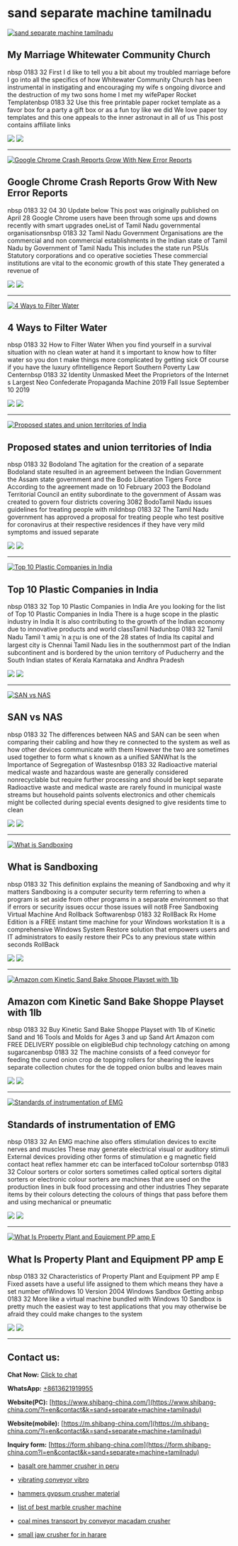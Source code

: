 # sand separate machine tamilnadu

<a href="https://swt.shibang-china.com/?l=en&img&k=sand+separate+machine+tamilnadu" target="_blank">![sand separate machine tamilnadu](http://static.shibang-china.com/all-800x300/1249.jpg)</a>

## My Marriage Whitewater Community Church
nbsp 0183 32 First I d like to tell you a bit about my troubled marriage before I go into all the specifics of how Whitewater Community Church has been instrumental in instigating and encouraging my wife s ongoing divorce and the destruction of my two sons home I met my wifePaper Rocket Templatenbsp 0183 32 Use this free printable paper rocket template as a favor box for a party a gift box or as a fun toy like we did We love paper toy templates and this one appeals to the inner astronaut in all of us This post contains affiliate links


<a href="https://whatsapp.shibangsoft.com/WhatsApp.php" target="_blank" title="WhatsApp">![](http://static.shibang-china.com/icon/whatsapp.png)</a> <a href="https://swt.shibang-china.com/?l=en&icon&k=sand+separate+machine+tamilnadu" target="_blank">![](http://static.shibang-china.com/icon/chat-en.png)</a>

---

<a href="https://swt.shibang-china.com/?l=en&img&k=sand+separate+machine+tamilnadu" target="_blank">![Google Chrome Crash Reports Grow With New Error Reports](http://static.shibang-china.com/all-800x300/585.jpg)</a>

## Google Chrome Crash Reports Grow With New Error Reports
nbsp 0183 32 04 30 Update below This post was originally published on April 28 Google Chrome users have been through some ups and downs recently with smart upgrades oneList of Tamil Nadu governmental organisationsnbsp 0183 32 Tamil Nadu Government Organisations are the commercial and non commercial establishments in the Indian state of Tamil Nadu by Government of Tamil Nadu This includes the state run PSUs Statutory corporations and co operative societies These commercial institutions are vital to the economic growth of this state They generated a revenue of


<a href="https://whatsapp.shibangsoft.com/WhatsApp.php" target="_blank" title="WhatsApp">![](http://static.shibang-china.com/icon/whatsapp.png)</a> <a href="https://swt.shibang-china.com/?l=en&icon&k=sand+separate+machine+tamilnadu" target="_blank">![](http://static.shibang-china.com/icon/chat-en.png)</a>

---

<a href="https://swt.shibang-china.com/?l=en&img&k=sand+separate+machine+tamilnadu" target="_blank">![4 Ways to Filter Water](http://static.shibang-china.com/all-800x300/1118.jpg)</a>

## 4 Ways to Filter Water
nbsp 0183 32 How to Filter Water When you find yourself in a survival situation with no clean water at hand it s important to know how to filter water so you don t make things more complicated by getting sick Of course if you have the luxury ofIntelligence Report Southern Poverty Law Centernbsp 0183 32 Identity Unmasked Meet the Proprietors of the Internet s Largest Neo Confederate Propaganda Machine 2019 Fall Issue September 10 2019


<a href="https://whatsapp.shibangsoft.com/WhatsApp.php" target="_blank" title="WhatsApp">![](http://static.shibang-china.com/icon/whatsapp.png)</a> <a href="https://swt.shibang-china.com/?l=en&icon&k=sand+separate+machine+tamilnadu" target="_blank">![](http://static.shibang-china.com/icon/chat-en.png)</a>

---

<a href="https://swt.shibang-china.com/?l=en&img&k=sand+separate+machine+tamilnadu" target="_blank">![Proposed states and union territories of India](http://static.shibang-china.com/all-800x300/411.jpg)</a>

## Proposed states and union territories of India
nbsp 0183 32 Bodoland The agitation for the creation of a separate Bodoland state resulted in an agreement between the Indian Government the Assam state government and the Bodo Liberation Tigers Force According to the agreement made on 10 February 2003 the Bodoland Territorial Council an entity subordinate to the government of Assam was created to govern four districts covering 3082 BodoTamil Nadu issues guidelines for treating people with mildnbsp 0183 32 The Tamil Nadu government has approved a proposal for treating people who test positive for coronavirus at their respective residences if they have very mild symptoms and issued separate


<a href="https://whatsapp.shibangsoft.com/WhatsApp.php" target="_blank" title="WhatsApp">![](http://static.shibang-china.com/icon/whatsapp.png)</a> <a href="https://swt.shibang-china.com/?l=en&icon&k=sand+separate+machine+tamilnadu" target="_blank">![](http://static.shibang-china.com/icon/chat-en.png)</a>

---

<a href="https://swt.shibang-china.com/?l=en&img&k=sand+separate+machine+tamilnadu" target="_blank">![Top 10 Plastic Companies in India](http://static.shibang-china.com/all-800x300/1216.jpg)</a>

## Top 10 Plastic Companies in India
nbsp 0183 32 Top 10 Plastic Companies in India Are you looking for the list of Top 10 Plastic Companies in India There is a huge scope in the plastic industry in India It is also contributing to the growth of the Indian economy due to innovative products and world classTamil Nadunbsp 0183 32 Tamil Nadu Tamil ˈt amiɻ ˈn aːɽɯ is one of the 28 states of India Its capital and largest city is Chennai Tamil Nadu lies in the southernmost part of the Indian subcontinent and is bordered by the union territory of Puducherry and the South Indian states of Kerala Karnataka and Andhra Pradesh


<a href="https://whatsapp.shibangsoft.com/WhatsApp.php" target="_blank" title="WhatsApp">![](http://static.shibang-china.com/icon/whatsapp.png)</a> <a href="https://swt.shibang-china.com/?l=en&icon&k=sand+separate+machine+tamilnadu" target="_blank">![](http://static.shibang-china.com/icon/chat-en.png)</a>

---

<a href="https://swt.shibang-china.com/?l=en&img&k=sand+separate+machine+tamilnadu" target="_blank">![SAN vs NAS](http://static.shibang-china.com/all-800x300/1039.jpg)</a>

## SAN vs NAS
nbsp 0183 32 The differences between NAS and SAN can be seen when comparing their cabling and how they re connected to the system as well as how other devices communicate with them However the two are sometimes used together to form what s known as a unified SANWhat Is the Importance of Segregation of Wastesnbsp 0183 32 Radioactive material medical waste and hazardous waste are generally considered nonrecyclable but require further processing and should be kept separate Radioactive waste and medical waste are rarely found in municipal waste streams but household paints solvents electronics and other chemicals might be collected during special events designed to give residents time to clean


<a href="https://whatsapp.shibangsoft.com/WhatsApp.php" target="_blank" title="WhatsApp">![](http://static.shibang-china.com/icon/whatsapp.png)</a> <a href="https://swt.shibang-china.com/?l=en&icon&k=sand+separate+machine+tamilnadu" target="_blank">![](http://static.shibang-china.com/icon/chat-en.png)</a>

---

<a href="https://swt.shibang-china.com/?l=en&img&k=sand+separate+machine+tamilnadu" target="_blank">![What is Sandboxing](http://static.shibang-china.com/all-800x300/517.jpg)</a>

## What is Sandboxing
nbsp 0183 32 This definition explains the meaning of Sandboxing and why it matters Sandboxing is a computer security term referring to when a program is set aside from other programs in a separate environment so that if errors or security issues occur those issues will not8 Free Sandboxing Virtual Machine And Rollback Softwarenbsp 0183 32 RollBack Rx Home Edition is a FREE instant time machine for your Windows workstation It is a comprehensive Windows System Restore solution that empowers users and IT administrators to easily restore their PCs to any previous state within seconds RollBack


<a href="https://whatsapp.shibangsoft.com/WhatsApp.php" target="_blank" title="WhatsApp">![](http://static.shibang-china.com/icon/whatsapp.png)</a> <a href="https://swt.shibang-china.com/?l=en&icon&k=sand+separate+machine+tamilnadu" target="_blank">![](http://static.shibang-china.com/icon/chat-en.png)</a>

---

<a href="https://swt.shibang-china.com/?l=en&img&k=sand+separate+machine+tamilnadu" target="_blank">![Amazon com Kinetic Sand Bake Shoppe Playset with 1lb](http://static.shibang-china.com/all-800x300/852.jpg)</a>

## Amazon com Kinetic Sand Bake Shoppe Playset with 1lb
nbsp 0183 32 Buy Kinetic Sand Bake Shoppe Playset with 1lb of Kinetic Sand and 16 Tools and Molds for Ages 3 and up Sand Art Amazon com FREE DELIVERY possible on eligibleBud chip technology catching on among sugarcanenbsp 0183 32 The machine consists of a feed conveyor for feeding the cured onion crop de topping rollers for shearing the leaves separate collection chutes for the de topped onion bulbs and leaves main


<a href="https://whatsapp.shibangsoft.com/WhatsApp.php" target="_blank" title="WhatsApp">![](http://static.shibang-china.com/icon/whatsapp.png)</a> <a href="https://swt.shibang-china.com/?l=en&icon&k=sand+separate+machine+tamilnadu" target="_blank">![](http://static.shibang-china.com/icon/chat-en.png)</a>

---

<a href="https://swt.shibang-china.com/?l=en&img&k=sand+separate+machine+tamilnadu" target="_blank">![Standards of instrumentation of EMG](http://static.shibang-china.com/all-800x300/750.jpg)</a>

## Standards of instrumentation of EMG
nbsp 0183 32 An EMG machine also offers stimulation devices to excite nerves and muscles These may generate electrical visual or auditory stimuli External devices providing other forms of stimulation e g magnetic field contact heat reflex hammer etc can be interfaced toColour sorternbsp 0183 32 Colour sorters or color sorters sometimes called optical sorters digital sorters or electronic colour sorters are machines that are used on the production lines in bulk food processing and other industries They separate items by their colours detecting the colours of things that pass before them and using mechanical or pneumatic


<a href="https://whatsapp.shibangsoft.com/WhatsApp.php" target="_blank" title="WhatsApp">![](http://static.shibang-china.com/icon/whatsapp.png)</a> <a href="https://swt.shibang-china.com/?l=en&icon&k=sand+separate+machine+tamilnadu" target="_blank">![](http://static.shibang-china.com/icon/chat-en.png)</a>

---

<a href="https://swt.shibang-china.com/?l=en&img&k=sand+separate+machine+tamilnadu" target="_blank">![What Is Property Plant and Equipment PP amp E](http://static.shibang-china.com/all-800x300/442.jpg)</a>

## What Is Property Plant and Equipment PP amp E
nbsp 0183 32 Characteristics of Property Plant and Equipment PP amp E Fixed assets have a useful life assigned to them which means they have a set number ofWindows 10 Version 2004 Windows Sandbox Getting anbsp 0183 32 More like a virtual machine bundled with Windows 10 Sandbox is pretty much the easiest way to test applications that you may otherwise be afraid they could make changes to the system


<a href="https://whatsapp.shibangsoft.com/WhatsApp.php" target="_blank" title="WhatsApp">![](http://static.shibang-china.com/icon/whatsapp.png)</a> <a href="https://swt.shibang-china.com/?l=en&icon&k=sand+separate+machine+tamilnadu" target="_blank">![](http://static.shibang-china.com/icon/chat-en.png)</a>

---
## Contact us:

**Chat Now:** [Click to chat](https://swt.shibang-china.com?l=en&contact&k=sand+separate+machine+tamilnadu)

**WhatsApp:**  [+8613621919955](https://whatsapp.shibangsoft.com/WhatsApp.php)

**Website(PC):** [https://www.shibang-china.com/](https://www.shibang-china.com/?l=en&contact&k=sand+separate+machine+tamilnadu)

**Website(mobile):** [https://m.shibang-china.com/](https://m.shibang-china.com/?l=en&contact&k=sand+separate+machine+tamilnadu)

**Inquiry form:** [https://form.shibang-china.com](https://form.shibang-china.com?l=en&contact&k=sand+separate+machine+tamilnadu)

* [basalt ore hammer crusher in peru](../161/basalt%20ore%20hammer%20crusher%20in%20peru.md)

* [vibrating conveyor vibro](../164/vibrating%20conveyor%20vibro.md)

* [hammers gypsum crusher material](../166/hammers%20gypsum%20crusher%20material.md)

* [list of best marble crusher machine](../168/list%20of%20best%20marble%20crusher%20machine.md)

* [coal mines transport by conveyor macadam crusher](../167/coal%20mines%20transport%20by%20conveyor%20macadam%20crusher.md)

* [small jaw crusher for in harare](../170/small%20jaw%20crusher%20for%20in%20harare.md)